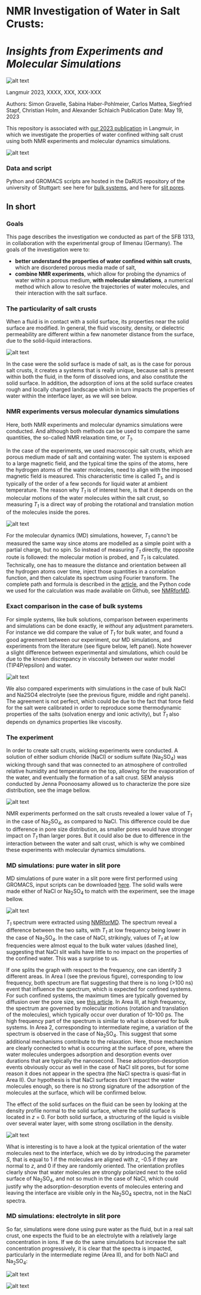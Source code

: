 # NMR Investigation of Water in Salt Crusts:
# *Insights from Experiments and Molecular Simulations*

![alt text](figures/Credit.png)

Langmuir 2023, XXXX, XXX, XXX-XXX

Authors: Simon Gravelle, Sabina Haber-Pohlmeier, Carlos Mattea, Siegfried Stapf, Christian Holm, and Alexander Schlaich
Publication Date: May 19, 2023

This repository is associated with [our 2023 publication](https://doi.org/10.1021/acs.langmuir.3c00036) in Langmuir, in which we
investigate the properties of water confined withing salt crust using both NMR experiments and molecular dynamics simulations.

![alt text](figures/TOC.jpg)

### Data and script

Python and GROMACS scripts are hosted in the DaRUS repository of the university of Stuttgart: see here for
[bulk systems](https://doi.org/10.18419/darus-3179), and here for [slit pores](https://doi.org/10.18419/darus-3180).

## In short

### Goals

This page describes the investigation we conducted as part of the SFB 1313, in collaboration 
with the experimental group of Ilmenau (Germany). The goals of the investigation were to:

- **better understand the properties of water confined within salt crusts**, which are disordered porous media made of salt,
- **combine NMR experiments**, which allow for probing the dynamics of water within a porous medium, **with molecular simulations**, a numerical method which allow to resolve the trajectories of water molecules, and their interaction with the salt surface.

### The particularity of salt crusts

When a fluid is in contact with a solid surface, its properties near the solid surface are modified. In general, the fluid viscosity, density, or dielectric permeability are different within a few nanometer distance from the surface, due to the solid-liquid interactions.

![alt text](figures/Context.png)

In the case were the solid surface is made of salt, as is the case for porous salt crusts, it creates a systems that is really unique, because salt is present within both the fluid, in the form of dissolved ions, and also constitute the solid surface. In addition, the adsorption of ions at the solid surface creates rough and locally charged landscape which in turn impacts the properties of water within the interface layer, as we will see below.

### NMR experiments versus molecular dynamics simulations

Here, both NMR experiments and molecular dynamics simulations were conducted. And although both methods can be used to compare the same quantities, the so-called NMR relaxation time, or *T<sub>1</sub>*.

In the case of the experiments, we used macroscopic salt crusts, which are porous medium made of salt and containing water. The system is exposed to a large magnetic field, and the typical time the spins of the atoms, here the hydrogen atoms of the water molecules, need to align with the imposed magnetic field is measured. This characteristic time is called *T<sub>1</sub>*, and is typically of the order of a few seconds for liquid water at ambient temperature. The reason why *T<sub>1</sub>* is of interest here, is that it depends on the molecular motions of the water molecules within the salt crust, so measuring *T<sub>1</sub>* is a direct way of probing the rotational and translation motion of the molecules inside the pores. 

![alt text](figures/MDvsExperiments.png)

For the molecular dynamics (MD) simulations, however, *T<sub>1</sub>* canno't be measured the same way since atoms are modelled as a simple point with a partial charge, but no spin. So instead of measuring *T<sub>1</sub>* directly, the opposite route is followed: the molecular motion is probed, and *T<sub>1</sub>* is calculated. Technically, one has to measure the distance and orientation between all the hydrogen atoms over time, inject those quantities in a correlation function, and then calculate its spectrum using Fourier transform. The complete path and formula is described in the [article](https://doi.org/10.1021/acs.langmuir.3c00036), and the Python code we used for the calculation was made available on Github, see [NMRforMD](https://github.com/simongravelle/nmrformd).

### Exact comparison in the case of bulk systems

For simple systems, like bulk solutions, comparison between experiments and simulations can be done exactly, ie *without* any adjustment parameters. For instance we did compare the value of *T<sub>1</sub>* for bulk water, and found a good agreement between our experiment, our MD simulations, and experiments from the literature (see figure below, left panel). Note however a slight difference between experimental and simulations, which could be due to the known discrepancy in viscosity between our water model (TIP4P/epsilon) and water.

![alt text](figures/BulkComparisons.png)

We also compared experiments with simulations in the case of bulk NaCl and Na2SO4 electrolyte (see the previous figure, middle and right panels). The agreement is not perfect, which could be due to the fact that force field for the salt were calibrated in order to reproduce some thermodynamic properties of the salts (solvation energy and ionic activity), but *T<sub>1</sub>* also depends on dynamics properties like viscosity.   

### The experiment

In order to create salt crusts, wicking experiments were conducted. A solution of either sodium chloride (NaCl) or sodium sulfate (Na<sub>2</sub>SO<sub>4</sub>) was wicking through sand that was connected to an atmosphere of controlled relative humidity and temperature on the top, allowing for the evaporation of the water, and eventually the formation of a salt crust. SEM analysis conducted by Jenna Poonoosamy allowed us to characterize the pore size distribution, see the image bellow.

![alt text](figures/Experiment.png)

NMR experiments performed on the salt crusts revealed a lower value of *T<sub>1</sub>* in the case of Na<sub>2</sub>SO<sub>4</sub>, as compared to NaCl. This difference could be due to difference in pore size distribution, as smaller pores would have stronger impact on *T<sub>1</sub>* than larger pores. But it could also be due to difference in the interaction between the water and salt crust, which is why we combined these experiments with molecular dynamics simulations.

### MD simulations: pure water in slit pore

MD simulations of pure water in a slit pore were first performed using GROMACS, input scripts can be downloaded [here](https://doi.org/10.18419/darus-3180). The solid walls were made either of NaCl or Na<sub>2</sub>SO<sub>4</sub> to match with the experiment, see the image bellow.

![alt text](figures/MDSimulations1.png)

*T<sub>1</sub>* spectrum were extracted using [NMRforMD](https://github.com/simongravelle/nmrformd). The spectrum reveal a difference between the two salts, with *T<sub>1</sub>* at low frequency being lower in the case of Na<sub>2</sub>SO<sub>4</sub>. In the case of NaCl, strikingly, values of *T<sub>1</sub>* at low frequencies were almost equal to the bulk water values (dashed line), suggesting that NaCl slit walls have little to no impact on the properties of the confined water. This was a surprise to us.

If one splits the graph with respect to the frequency, one can identify 3 different areas. In Area I (see the previous figure), corresponding to low frequency, both spectrum are flat suggesting that there is no long (>100 ns) event that influence the spectrum, which is expected for confined systems. For such confined systems, the maximum times are typically governed by diffusion over the pore size, see [this article](https://pubs.acs.org/doi/10.1021/acs.nanolett.9b02858?ref=PDF). In Area III, at high frequency, the spectrum are governed by molecular motions (rotation and translation of the molecules), which typically occur over duration of 10-100 ps. The high frequency part of the spectrum is similar to what is observed for bulk systems. In Area 2, corresponding to intermediate regime, a variation of the spectrum is observed in the case of Na<sub>2</sub>SO<sub>4</sub>. This suggest that some additional mechanisms contribute to the relaxation. Here, those mechanism are clearly connected to what is occurring at the surface of pore, where the water molecules undergoes adsorption and desorption events over durations that are typically the nanosecond. These adsorption-desorption events obviously occur as well in the case of NaCl slit pores, but for some reason it does not appear in the spectra (the NaCl spectra is quasi-flat in Area II). Our hypothesis is that NaCl surfaces don't impact the water molecules enough, so there is no strong signature of the adsorption of the molecules at the surface, which will be confirmed below.

The effect of the solid surfaces on the fluid can be seen by looking at the density profile normal to the solid surface, where the solid surface is located in *z* = 0.
For both solid surface, a structuring of the liquid is visible over several water layer, with some strong oscillation in the density.

![alt text](figures/MDSimulations2.png)

What is interesting is to have a look at the typical orientation of the water molecules next to the interface, which we do by introducing the parameter *S*, that is equal to 1 if the molecules are aligned with *z*, -0.5 if they are normal to *z*, and 0 if they are randomly oriented. The orientation profiles clearly show that water molecules are strongly polarized next to the solid surface of Na<sub>2</sub>SO<sub>4</sub>, and not so much in the case of NaCl, which could justify why the adsorption-desorption events of molecules entering and leaving the interface are visible only in the Na<sub>2</sub>SO<sub>4</sub> spectra, not in the NaCl spectra.

### MD simulations: electrolyte in slit pore

So far, simulations were done using pure water as the fluid, but in a real salt crust, one expects the fluid to be an electrolyte with a relatively large concentration in ions. If we do the same simulations but increase the salt concentration progressively, it is clear that the spectra is impacted, particularly in the intermediate regime (Area II), and for both NaCl and Na<sub>2</sub>SO<sub>4</sub>:

![alt text](figures/MDSimulations3.png)


![alt text](figures/Credit.png)
